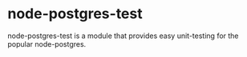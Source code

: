 # node-postgres-test
node-postgres-test is a module that provides easy unit-testing for the popular node-postgres.
